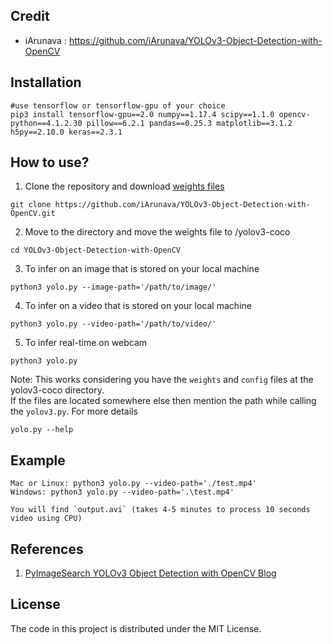 ## Credit

- iArunava : https://github.com/iArunava/YOLOv3-Object-Detection-with-OpenCV

## Installation
```
#use tensorflow or tensorflow-gpu of your choice
pip3 install tensorflow-gpu==2.0 numpy==1.17.4 scipy==1.1.0 opencv-python==4.1.2.30 pillow==6.2.1 pandas==0.25.3 matplotlib==3.1.2 h5py==2.10.0 keras==2.3.1

```


## How to use?

1) Clone the repository and download [weights files](http://bit.ly/keras-detection-practice)

```
git clone https://github.com/iArunava/YOLOv3-Object-Detection-with-OpenCV.git
```

2) Move to the directory and move the weights file to /yolov3-coco
```
cd YOLOv3-Object-Detection-with-OpenCV
```

3) To infer on an image that is stored on your local machine
```
python3 yolo.py --image-path='/path/to/image/'
```
4) To infer on a video that is stored on your local machine
```
python3 yolo.py --video-path='/path/to/video/'
```
5) To infer real-time on webcam
```
python3 yolo.py
```

Note: This works considering you have the `weights` and `config` files at the yolov3-coco directory.
<br/>
If the files are located somewhere else then mention the path while calling the `yolov3.py`. For more details
```
yolo.py --help
```

## Example
```
Mac or Linux: python3 yolo.py --video-path='./test.mp4'
Windows: python3 yolo.py --video-path='.\test.mp4'

You will find `output.avi` (takes 4-5 minutes to process 10 seconds video using CPU)
```


## References

1) [PyImageSearch YOLOv3 Object Detection with OpenCV Blog](https://www.pyimagesearch.com/2018/11/12/yolo-object-detection-with-opencv/)

## License

The code in this project is distributed under the MIT License.
